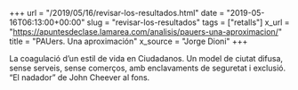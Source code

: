 +++
url = "/2019/05/16/revisar-los-resultados.html"
date = "2019-05-16T06:13:00+00:00"
slug = "revisar-los-resultados"
tags = ["retalls"]
x_url = "https://apuntesdeclase.lamarea.com/analisis/pauers-una-aproximacion/"
title = "PAUers. Una aproximación"
x_source = "Jorge Dioni"
+++

La coagulació d’un estil de vida en Ciudadanos. Un model de ciutat difusa, sense serveis, sense comerços, amb enclavaments de seguretat i exclusió. “El nadador” de John Cheever al fons.
